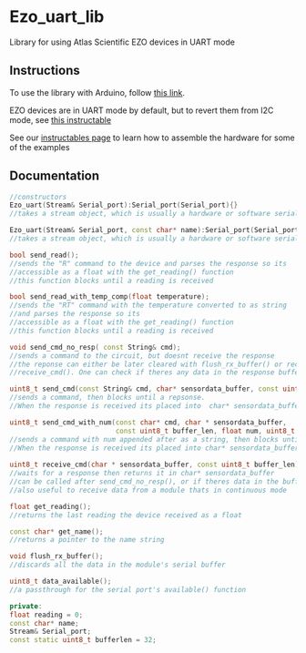 # Ezo_uart_lib
Library for using Atlas Scientific EZO devices in UART mode

## Instructions
To use the library with Arduino, follow [this link](https://www.arduino.cc/en/Guide/Libraries).

EZO devices are in UART mode by default, but to revert them from I2C mode, see [this instructable](https://www.instructables.com/id/UART-AND-I2C-MODE-SWITCHING-FOR-ATLAS-SCIENTIFIC-E/)

See our [instructables page](https://www.instructables.com/member/AtlasScientific/) to learn how to assemble the hardware for some of the examples

## Documentation
```C++
//constructors
Ezo_uart(Stream& Serial_port):Serial_port(Serial_port){}  
//takes a stream object, which is usually a hardware or software serial port

Ezo_uart(Stream& Serial_port, const char* name):Serial_port(Serial_port), name(name){}
//takes a stream object, which is usually a hardware or software serial port and a name string

bool send_read();
//sends the "R" command to the device and parses the response so its
//accessible as a float with the get_reading() function
//this function blocks until a reading is received

bool send_read_with_temp_comp(float temperature);
//sends the "RT" command with the temperature converted to as string
//and parses the response so its
//accessible as a float with the get_reading() function
//this function blocks until a reading is received

void send_cmd_no_resp( const String& cmd);
//sends a command to the circuit, but doesnt receive the response
//the reponse can either be later cleared with flush_rx_buffer() or received with
//receive_cmd(). One can check if theres any data in the response buffer with data_available();

uint8_t send_cmd(const String& cmd, char* sensordata_buffer, const uint8_t buffer_len);
//sends a command, then blocks until a repsonse. 
//When the response is received its placed into  char* sensordata_buffer

uint8_t send_cmd_with_num(const char* cmd, char * sensordata_buffer, 
						  const uint8_t buffer_len, float num, uint8_t decimal_amount);
//sends a command with num appended after as a string, then blocks until a repsonse. 
//When the response is received its placed into char* sensordata_buffer
						  
uint8_t receive_cmd(char * sensordata_buffer, const uint8_t buffer_len);
//waits for a response then returns it in char* sensordata_buffer
//can be called after send_cmd_no_resp(), or if theres data in the buffer according to data_available()
//also useful to receive data from a module thats in continuous mode

float get_reading();		
//returns the last reading the device received as a float

const char* get_name();		
//returns a pointer to the name string		

void flush_rx_buffer();
//discards all the data in the module's serial buffer

uint8_t data_available();
//a passthrough for the serial port's available() function

private:
float reading = 0;
const char* name;
Stream& Serial_port;
const static uint8_t bufferlen = 32;
```
